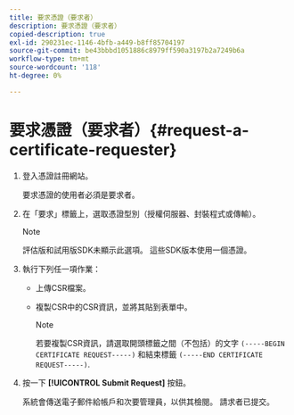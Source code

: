 ```yaml
---
title: 要求憑證（要求者）
description: 要求憑證（要求者）
copied-description: true
exl-id: 290231ec-1146-4bfb-a449-b8ff85704197
source-git-commit: be43bbbd1051886c8979ff590a3197b2a7249b6a
workflow-type: tm+mt
source-wordcount: '118'
ht-degree: 0%

---
```


# 要求憑證（要求者）{#request-a-certificate-requester}

1. 登入憑證註冊網站。

   要求憑證的使用者必須是要求者。

1. 在「要求」標籤上，選取憑證型別（授權伺服器、封裝程式或傳輸）。

   >[!NOTE]
   >
   >評估版和試用版SDK未顯示此選項。 這些SDK版本使用一個憑證。

1. 執行下列任一項作業：

   * 上傳CSR檔案。
   * 複製CSR中的CSR資訊，並將其貼到表單中。

      >[!NOTE]
      >
      >若要複製CSR資訊，請選取開頭標籤之間（不包括）的文字 `(-----BEGIN CERTIFICATE REQUEST-----)` 和結束標籤 `(-----END CERTIFICATE REQUEST-----)`.

1. 按一下 **[!UICONTROL Submit Request]** 按鈕。

   系統會傳送電子郵件給帳戶和次要管理員，以供其檢閱。 請求者已提交。
